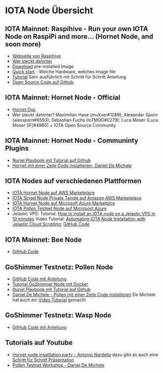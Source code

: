 
# IOTA Node Übersicht 

## IOTA Mainnet: Raspihive - Run your own IOTA Node on RaspiPi and more... (Hornet Node, and soon more)
- [Webseite von Raspihive](https://raspihive.org/#/)
- [Wer steckt dahinter](https://raspihive.org/#/about)
- [Download](https://raspihive.org/#/download) pre-installed Image
- [Quick start](https://docs.raspihive.org/docs/quickstart.html) - Welche Hardware, welches Image file
- [Tutorial](https://docs.raspihive.org/docs/install#45-first-start-of-raspihive-and-installation-of-the-hornet-node) Sehr ausführlich mit Schritt für Schritt Anleitung
- [Open Source Code auf Github](https://github.com/Raspihive/raspihive)

## IOTA Mainnet: Hornet Node - Official
- [Hornet Doc](https://gohornet.github.io/hornet/welcome.html)
- Wer steckt dahinter? Maximilian Hase (muXxer#1289); Alexander Sporn (alexsporn#6593); Sebastian Fuchs (IoTMOD#0279); Luca Moser (Luca Moser [IF]#4960) + IOTA Open Source Community

## IOTA Mainnet: Hornet Node - Communinty Plugins
- [Nuriel Playbook mit Tutorial auf Github](https://github.com/nuriel77/hornet-playbook)
- [Hornet mit einer Zeile Code installieren- Daniel De Michele](https://github.com/demichele/install-hornet-1.5)

## IOTA Nodes auf verschiedenen Plattformen
- [IOTA Hornet Node auf AWS Marketplace](https://aws.amazon.com/marketplace/pp/IOTA-Foundation-IOTA-Hornet-Node/B08CGPLSYZ)
- [IOTA Singel Node Private Tangle auf Amazon AWS Marketplace](https://aws.amazon.com/marketplace/pp/IOTA-Foundation-IOTA-Single-Node-Private-Tangle/B07XC1P14M)
- [IOTA Hornet Node auf Microsoft Azure Marketplce](https://azuremarketplace.microsoft.com/en-us/marketplace/apps/eikonasystemsgmbh1601729310063.iota-101101?tab=Overview)
- [IOTA Pollen Testnet Node auf Microsost Azure](https://azuremarketplace.microsoft.com/en-us/marketplace/apps/eikonasystemsgmbh1601729310063.iota-101201?tab=Overview)
- Jelastic VPS: 
  Tutorial: [How to install an IOTA node on a Jelastic VPS in 10 minutes](https://iotasonicx.medium.com/how-to-install-an-iota-node-on-a-jelastic-vps-in-10-minutes-4ac352d19742) 
  Video Tutorial: [Automating IOTA Node Installation with Jelastic Cloud Scripting](https://www.youtube.com/watch?v=tvjpoB0LyqE); 
  [GitHub Code](https://github.com/jelastic-jps/iota-node)

## IOTA Mainnet: Bee Node
- [GitHub Code](https://github.com/iotaledger/bee)

## GoShimmer Testnetz: Pollen Node
- [GitHub Code mit Anleitung](https://github.com/iotaledger/goshimmer/releases)
- [Tutorial GoShimmer Node mit Docker](https://github.com/iotaledger/goshimmer/blob/develop/docs/tutorials/setup.md)
- [Nuriel Playbook mit Tutorial auf Github](https://github.com/nuriel77/goshimmer-playbook)
- [Daniel De Michele - Pollen mit einer Zeile Code installieren](https://github.com/demichele/install-goshimmer) De Michele hat auch ein [Video Tutorial](https://www.youtube.com/watch?v=b2T1mENSwBU&t=1155s) gemacht

## GoShimmer Testnetz: Wasp Node
- [GitHub Code mit Anleitung](https://github.com/iotaledger/wasp)

## Tutorials auf Youtube
- [Hornet node insatllation party - Antonio Nardella](https://www.youtube.com/watch?v=nfBhdRCV2kw&t=5s) dazu gibt es auch eine [Schritt für Schritt Präsentation](https://docs.google.com/presentation/d/1YUtu4-322cS6eZXYZk-bvLszRqR_utBReC2beKHQ-5Q/edit#slide=id.g6323f58ee9_0_127)
- [Pollen Testnet Workshop - Daniel De Michele](https://www.youtube.com/watch?v=b2T1mENSwBU)

